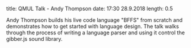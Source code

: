 title: QMUL Talk - Andy Thompson
date: 17:30 28.9.2018
length: 0.5

Andy Thompson builds his live code language "BFFS" from scratch and demonstrates how to get started with language design. The talk walks through the process of writing a language parser and using it control the gibber.js sound library.
